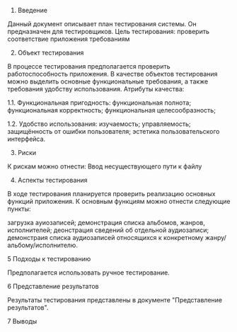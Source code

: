   1. Введение
  
Данный документ описывает план тестирования системы. Он предназначен для тестировщиков. Цель тестирования: проверить соответствие приложения требованиям

  2. Объект тестирования
  
В процессе тестирования предполагается проверить работоспособность приложения.
В качестве объектов тестирования можно выделить основные функциональные требования, а также требования удобству использования.
Атрибуты качества:

1.1. Функциональная пригодность:
функциональная полнота;
функциональная корректность;
функциональная целесообразность;

1.2. Удобство использования:
изучаемость;
управляемость;
защищённость от ошибки пользователя;
эстетика пользовательского интерфейса.

  3. Риски
  
К рискам можно отнести:
Ввод несуществующего пути к файлу
  
  4. Аспекты тестирования

В ходе тестирования планируется проверить реализацию основных функций приложения.
К основным функциям можно отнести следующие пункты:

загрузка ауиозаписей;
демонстрация списка альбомов, жанров, исполнителей;
деонстрация сведений об отдельной аудиозаписи;
демонстраия списка аудиозаписей относящихся к конкретному жанру/альбому/исполнителю.

5 Подходы к тестированию

Предполагается использовать ручное тестирование.

6 Представление результатов

Результаты тестирования представлены в документе "Представление результатов".

7 Выводы
